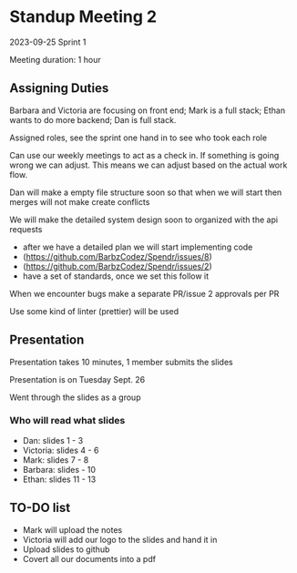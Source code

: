 # Standup Meeting 2

2023-09-25
Sprint 1

Meeting duration: 1 hour

## Assigning Duties

Barbara and Victoria are focusing on front end;
Mark is a full stack;
Ethan wants to do more backend;
Dan is full stack.

Assigned roles, see the sprint one hand in to see who took each role

Can use our weekly meetings to act as a check in. If something is going wrong we can adjust.
This means we can adjust based on the actual work flow.

Dan will make a empty file structure soon so that when we will start then merges will not make create conflicts

We will make the detailed system design soon to organized with the api requests

- after we have a detailed plan we will start implementing code
- (https://github.com/BarbzCodez/Spendr/issues/8)
- (https://github.com/BarbzCodez/Spendr/issues/2)
- have a set of standards, once we set this follow it

When we encounter bugs make a separate PR/issue
2 approvals per PR

Use some kind of linter (prettier) will be used

## Presentation

Presentation takes 10 minutes, 1 member submits the slides

Presentation is on Tuesday Sept. 26

Went through the slides as a group

### Who will read what slides

- Dan: slides 1 - 3
- Victoria: slides 4 - 6
- Mark: slides 7 - 8
- Barbara: slides  - 10
- Ethan: slides 11 - 13

## TO-DO list

- Mark will upload the notes
- Victoria will add our logo to the slides and hand it in
- Upload slides to github
- Covert all our documents into a pdf
